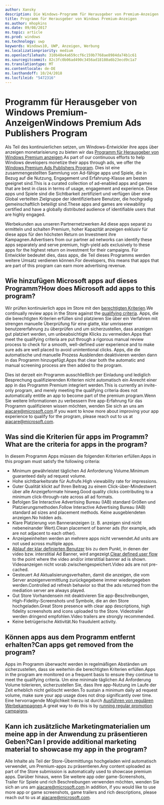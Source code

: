 ```yaml
---
author: Xansky
description: Die Windows-Programm für Herausgeber von Premium-Anzeigen einer zusammengestellten Sammlung von Ad-fähige apps besteht aus, die mit Premium, Partner Anzeigennetzwerken abzielen können hoher Kapazität anzeigen. In diesem Programm Apps sind in Bezug auf die Nutzung, Engagement und Erfahrung-Klasse am besten geeignet.
title: Programm für Herausgeber von Windows Premium-Anzeigen
ms.author: mhopkins
ms.date: 09/08/2017
ms.topic: article
ms.prod: windows
ms.technology: uwp
keywords: Windows10, UWP, Anzeigen, Werbung
ms.localizationpriority: medium
ms.openlocfilehash: 310b48e4a659ccf6c159b7768ae8984da74b1c61
ms.sourcegitcommit: 82c3fc0b06ad490c3456ad18180a6b23ecd9c1a7
ms.translationtype: MT
ms.contentlocale: de-DE
ms.lasthandoff: 10/24/2018
ms.locfileid: "5472316"
---
```

# <a name="windows-premium-ads-publishers-program"></a><span data-ttu-id="c5505-105">Programm für Herausgeber von Windows Premium-Anzeigen</span><span class="sxs-lookup"><span data-stu-id="c5505-105">Windows Premium Ads Publishers Program</span></span>

<span data-ttu-id="c5505-106">Als Teil des kontinuierlichen setzen, um Windows-Entwickler ihre apps über anzeigen monetarisierung zu bieten wir das [Programm für Herausgeber von Windows Premium anzeigen](http://www.windowspremiumapps.com).</span><span class="sxs-lookup"><span data-stu-id="c5505-106">As part of our continuous efforts to help Windows developers monetize their apps through ads, we offer the [Windows Premium Ads Publishers Program](http://www.windowspremiumapps.com).</span></span> <span data-ttu-id="c5505-107">Dies ist eine zusammengestellten Sammlung von Ad-fähige apps und Spiele, die in Bezug auf die Nutzung, Engagement und Erfahrung-Klasse am besten geeignet sind.</span><span class="sxs-lookup"><span data-stu-id="c5505-107">This is a curated collection of ad-enabled apps and games that are best in class in terms of usage, engagement and experience.</span></span> <span data-ttu-id="c5505-108">Diese apps und Spiele sind die Sichtbarkeit zertifiziert und verfügen über eine Global verteilten Zielgruppe der identifizierbare Benutzer, die hochgradig gemeinschaftlich beteiligt sind.</span><span class="sxs-lookup"><span data-stu-id="c5505-108">These apps and games are viewability certified and have a globally distributed audience of identifiable users that are highly engaged.</span></span>

<span data-ttu-id="c5505-109">Werbekunden aus unseren Partnernetzwerken Ad diese apps separat zu ermitteln und schalten Premium, hoher Kapazität anzeigen exklusiv für diese apps für den höchsten Return on Investment ihre Kampagnen.</span><span class="sxs-lookup"><span data-stu-id="c5505-109">Advertisers from our partner ad networks can identify these apps separately and serve premium, high-yield ads exclusively to these apps for the highest return on investment for their campaigns.</span></span> <span data-ttu-id="c5505-110">Für Entwickler bedeutet dies, dass apps, die Teil dieses Programms werden weitere Umsatz verdienen können.</span><span class="sxs-lookup"><span data-stu-id="c5505-110">For developers, this means that apps that are part of this program can earn more advertising revenue.</span></span>

## <a name="how-does-microsoft-add-apps-to-this-program"></a><span data-ttu-id="c5505-111">Wie hinzufügen Microsoft apps auf dieses Programm?</span><span class="sxs-lookup"><span data-stu-id="c5505-111">How does Microsoft add apps to this program?</span></span> 

<span data-ttu-id="c5505-112">Wir prüfen kontinuierlich apps im Store mit den [berechtigten Kriterien](#what-are-the-criteria-for-apps-in-the-program).</span><span class="sxs-lookup"><span data-stu-id="c5505-112">We continually review apps in the Store against the [qualifying criteria](#what-are-the-criteria-for-apps-in-the-program).</span></span> <span data-ttu-id="c5505-113">Apps, die die berechtigten Kriterien erfüllen sind platzieren Sie über ein Verfahren mit strengen manuelle Überprüfung für eine glatte, klar umrissener benutzererfahrung zu überprüfen und um sicherzustellen, dass anzeigen gut platziert werden, um unbeabsichtigte Klicks zu vermeiden.</span><span class="sxs-lookup"><span data-stu-id="c5505-113">Apps that meet the qualifying criteria are put through a rigorous manual review process to check for a smooth, well-defined user experience and to make sure ads are well placed to avoid unintentional clicks.</span></span> <span data-ttu-id="c5505-114">Apps, die die automatische und manuelle Prozess Ausblenden deaktivieren werden dann in das Programm hinzugefügt.</span><span class="sxs-lookup"><span data-stu-id="c5505-114">Apps that clear both the automatic and manual screening process are then added to the program.</span></span>

<span data-ttu-id="c5505-115">Dies ist derzeit ein Programm ausschließlich per Einladung und lediglich Besprechung qualifizierenden Kriterien nicht automatisch ein Anrecht einer app in das Programm Premium integriert werden.</span><span class="sxs-lookup"><span data-stu-id="c5505-115">This is currently an invite-only program, and merely meeting the qualifying criteria does not automatically entitle an app to become part of the premium program.</span></span><span data-ttu-id="c5505-116">Wenn Sie weitere Informationen zu verbessern Ihre app-Erfahrung für das Programm qualifizieren wissen möchten, wenden Sie sich an uns am aiacare@microsoft.com.</span><span class="sxs-lookup"><span data-stu-id="c5505-116">If you want to know more about improving your app experience to qualify for the program, please reach out to us at aiacare@microsoft.com.</span></span>

## <a name="what-are-the-criteria-for-apps-in-the-program"></a><span data-ttu-id="c5505-117">Was sind die Kriterien für apps im Programm?</span><span class="sxs-lookup"><span data-stu-id="c5505-117">What are the criteria for apps in the program?</span></span>

<span data-ttu-id="c5505-118">In diesem Programm Apps müssen die folgenden Kriterien erfüllen:</span><span class="sxs-lookup"><span data-stu-id="c5505-118">Apps in this program must satisfy the following criteria:</span></span>

* <span data-ttu-id="c5505-119">Minimum gewährleistet täglichen Ad Anforderung Volume.</span><span class="sxs-lookup"><span data-stu-id="c5505-119">Minimum guaranteed daily ad request volume.</span></span> 
* <span data-ttu-id="c5505-120">Hohe sichtbarkeitsrate für Aufrufe.</span><span class="sxs-lookup"><span data-stu-id="c5505-120">High viewability rate for impressions.</span></span> 
* <span data-ttu-id="c5505-121">Guter Qualität klickt auf Ihren Beitrag zu einem Click-über-Mindestwert über alle Anzeigeformate hinweg.</span><span class="sxs-lookup"><span data-stu-id="c5505-121">Good quality clicks contributing to a minimum click-through-rate across all ad formats.</span></span> 
* <span data-ttu-id="c5505-122">Befolgen Sie Interactive Advertising Bureau (IAB) standard Größen und Platzierungsmethoden.</span><span class="sxs-lookup"><span data-stu-id="c5505-122">Follow Interactive Advertising Bureau (IAB) standard ad sizes and placement methods.</span></span> <span data-ttu-id="c5505-123">Keine ausgeblendeten anzeigen.</span><span class="sxs-lookup"><span data-stu-id="c5505-123">No hidden ads.</span></span>
* <span data-ttu-id="c5505-124">Klare Platzierung von Banneranzeigen (z. B. anzeigen sind nicht nebeneinander Wert).</span><span class="sxs-lookup"><span data-stu-id="c5505-124">Clean placement of banner ads (for example, ads are not adjacent to each other).</span></span>
* <span data-ttu-id="c5505-125">Anzeigeeinheiten werden an mehrere apps nicht verwendet.</span><span class="sxs-lookup"><span data-stu-id="c5505-125">Ad units are not used across multiple apps.</span></span>
* <span data-ttu-id="c5505-126">[Ablauf der klar definierten Benutzer](https://blogs.windows.com/buildingapps/2017/08/31/best-practices-using-video-ads-windows-apps/) bis zu dem Punkt, in denen der video bzw. interstitial Ad Banner, wird angezeigt.</span><span class="sxs-lookup"><span data-stu-id="c5505-126">[Clear defined user flow](https://blogs.windows.com/buildingapps/2017/08/31/best-practices-using-video-ads-windows-apps/) to the point where the video and/or interstitial banner ad is shown.</span></span> <span data-ttu-id="c5505-127">Videoanzeigen nicht vorab zwischengespeichert.</span><span class="sxs-lookup"><span data-stu-id="c5505-127">Video ads are not pre-cached.</span></span> 
* <span data-ttu-id="c5505-128">Gesteuert Ad Aktualisierungsverhalten, damit die anzeigen, die vom Server anzeigenvermittlung zurückgegebene immer wiedergegeben werden.</span><span class="sxs-lookup"><span data-stu-id="c5505-128">Controlled ad refresh behavior so that the ads returned from the mediation server are always played.</span></span>
* <span data-ttu-id="c5505-129">Gut Store Vorhandensein mit deaktivieren Sie app-Beschreibungen, High-Fidelity-Screenshots und Symbole, die an den Store hochgeladen.</span><span class="sxs-lookup"><span data-stu-id="c5505-129">Great Store presence with clear app descriptions, high fidelity screenshots and icons uploaded to the Store.</span></span> <span data-ttu-id="c5505-130">Videotrailer werden dringend empfohlen.</span><span class="sxs-lookup"><span data-stu-id="c5505-130">Video trailers are strongly recommended.</span></span>
* <span data-ttu-id="c5505-131">Keine betrügerische Aktivität.</span><span class="sxs-lookup"><span data-stu-id="c5505-131">No fraudulent activity.</span></span>

## <a name="can-apps-get-removed-from-the-program"></a><span data-ttu-id="c5505-132">Können apps aus dem Programm entfernt erhalten?</span><span class="sxs-lookup"><span data-stu-id="c5505-132">Can apps get removed from the program?</span></span>

<span data-ttu-id="c5505-133">Apps im Programm überwacht werden in regelmäßigen Abständen um sicherzustellen, dass sie weiterhin die berechtigten Kriterien erfüllen.</span><span class="sxs-lookup"><span data-stu-id="c5505-133">Apps in the program are monitored on a frequent basis to ensure they continue to meet the qualifying criteria.</span></span> <span data-ttu-id="c5505-134">Um eine minimale täglichen Ad Anforderung Volume tolerieren, sicherzustellen Sie, dass Ihre app-Nutzung im Laufe der Zeit erheblich nicht gelöscht werden.</span><span class="sxs-lookup"><span data-stu-id="c5505-134">To sustain a minimum daily ad request volume, make sure your app usage does not drop significantly over time.</span></span> <span data-ttu-id="c5505-135">Eine hervorragende Möglichkeit hierzu ist durch [Ausführen von regulären Werbekampagnen](https://developer.microsoft.com/en-us/store/promote-your-apps).</span><span class="sxs-lookup"><span data-stu-id="c5505-135">A great way to do this is by [running regular promotion campaigns](https://developer.microsoft.com/en-us/store/promote-your-apps).</span></span>

## <a name="can-i-provide-additional-marketing-material-to-showcase-my-app-in-the-program"></a><span data-ttu-id="c5505-136">Kann ich zusätzliche Marketingmaterialien um meine app in der Anwendung zu präsentieren Geben?</span><span class="sxs-lookup"><span data-stu-id="c5505-136">Can I provide additional marketing material to showcase my app in the program?</span></span> 

<span data-ttu-id="c5505-137">Alle Inhalte als Teil der Store-Übermittlungs hochgeladen wird automatisch verwendet, um Premium-apps zu präsentieren.</span><span class="sxs-lookup"><span data-stu-id="c5505-137">Any content uploaded as part of the Store submission is automatically used to showcase premium apps.</span></span> <span data-ttu-id="c5505-138">Darüber hinaus, wenn Sie weitere app oder game-Screenshots, Trailer für Spiele und rich Beschreibungen verwenden möchten, wenden Sie sich an uns am aiacare@microsoft.com.</span><span class="sxs-lookup"><span data-stu-id="c5505-138">In addition, if you would like to use more app or game screenshots, game trailers and rich descriptions, please reach out to us at aiacare@microsoft.com.</span></span>
